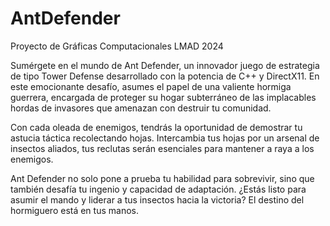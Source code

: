 # AntDefender
Proyecto de Gráficas Computacionales LMAD 2024

Sumérgete en el mundo de Ant Defender, un innovador juego de estrategia de tipo Tower Defense desarrollado con la potencia de C++ y DirectX11. En este emocionante desafío, asumes el papel de una valiente hormiga guerrera, encargada de proteger su hogar subterráneo de las implacables hordas de invasores que amenazan con destruir tu comunidad.

Con cada oleada de enemigos, tendrás la oportunidad de demostrar tu astucia táctica recolectando hojas. Intercambia tus hojas por un arsenal de insectos aliados, tus reclutas serán esenciales para mantener a raya a los enemigos.

Ant Defender no solo pone a prueba tu habilidad para sobrevivir, sino que también desafía tu ingenio y capacidad de adaptación. ¿Estás listo para asumir el mando y liderar a tus insectos hacia la victoria? El destino del hormiguero está en tus manos.
